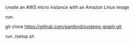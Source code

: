 create an AWS micro instance with an Amazon Linux image

run:

git clone https://github.com/gantlord/systems-graph.git

run ./setup.sh
